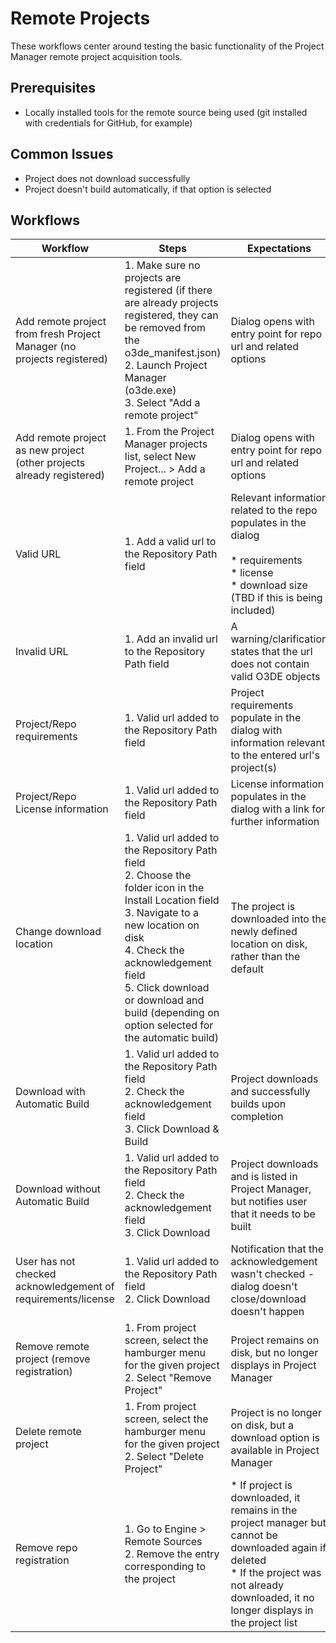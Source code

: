 # Remote Projects

These workflows center around testing the basic functionality of the Project Manager remote project acquisition tools.

## Prerequisites

*   Locally installed tools for the remote source being used (git installed with credentials for GitHub, for example)

## Common Issues

*   Project does not download successfully
*   Project doesn't build automatically, if that option is selected

## Workflows

| Workflow                                                               | Steps                                                                                                                                                                                                                                                                                            | Expectations                                                                                                                                                                                          |
|------------------------------------------------------------------------|--------------------------------------------------------------------------------------------------------------------------------------------------------------------------------------------------------------------------------------------------------------------------------------------------|-------------------------------------------------------------------------------------------------------------------------------------------------------------------------------------------------------|
| Add remote project from fresh Project Manager (no projects registered) | 1.  Make sure no projects are registered (if there are already projects registered, they can be removed from the o3de\_manifest.json)<br>2.  Launch Project Manager (o3de.exe)<br>3.  Select "Add a remote project"                                                                              | Dialog opens with entry point for repo url and related options                                                                                                                                        |
| Add remote project as new project (other projects already registered)  | 1.  From the Project Manager projects list, select New Project... > Add a remote project                                                                                                                                                                                                         | Dialog opens with entry point for repo url and related options                                                                                                                                        |
| Valid URL                                                              | 1.  Add a valid url to the Repository Path field                                                                                                                                                                                                                                                 | Relevant information related to the repo populates in the dialog<br><br>*   requirements<br>*   license<br>*   download size (TBD if this is being included)                                          |
| Invalid URL                                                            | 1.  Add an invalid url to the Repository Path field                                                                                                                                                                                                                                              | A warning/clarification states that the url does not contain valid O3DE objects                                                                                                                       |
| Project/Repo requirements                                              | 1.  Valid url added to the Repository Path field                                                                                                                                                                                                                                                 | Project requirements populate in the dialog with information relevant to the entered url's project(s)                                                                                                 |
| Project/Repo License information                                       | 1.  Valid url added to the Repository Path field                                                                                                                                                                                                                                                 | License information populates in the dialog with a link for further information                                                                                                                       |
| Change download location                                               | 1.  Valid url added to the Repository Path field<br>2.  Choose the folder icon in the Install Location field<br>3.  Navigate to a new location on disk<br>4.  Check the acknowledgement field<br>5.  Click download or download and build (depending on option selected for the automatic build) | The project is downloaded into the newly defined location on disk, rather than the default                                                                                                            |
| Download with Automatic Build                                          | 1.  Valid url added to the Repository Path field<br>2.  Check the acknowledgement field<br>3.  Click Download & Build                                                                                                                                                                            | Project downloads and successfully builds upon completion                                                                                                                                             |
| Download without Automatic Build                                       | 1.  Valid url added to the Repository Path field<br>2.  Check the acknowledgement field<br>3.  Click Download                                                                                                                                                                                    | Project downloads and is listed in Project Manager, but notifies user that it needs to be built                                                                                                       |
| User has not checked acknowledgement of requirements/license           | 1.  Valid url added to the Repository Path field<br>2.  Click Download                                                                                                                                                                                                                           | Notification that the acknowledgement wasn't checked - dialog doesn't close/download doesn't happen                                                                                                   |
| Remove remote project (remove registration)                            | 1.  From project screen, select the hamburger menu for the given project<br>2.  Select "Remove Project"                                                                                                                                                                                          | Project remains on disk, but no longer displays in Project Manager                                                                                                                                    |
| Delete remote project                                                  | 1.  From project screen, select the hamburger menu for the given project<br>2.  Select "Delete Project"                                                                                                                                                                                          | Project is no longer on disk, but a download option is available in Project Manager                                                                                                                   |
| Remove repo registration                                               | 1.  Go to Engine > Remote Sources<br>2.  Remove the entry corresponding to the project                                                                                                                                                                                                           | *   If project is downloaded, it remains in the project manager but cannot be downloaded again if deleted<br>*   If the project was not already downloaded, it no longer displays in the project list |
